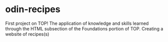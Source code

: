 # odin-recipes
First project on TOP!
The application of knowledge and skills learned through the HTML subsection of the Foundations portion of TOP.
Creating a website of recipes(s)